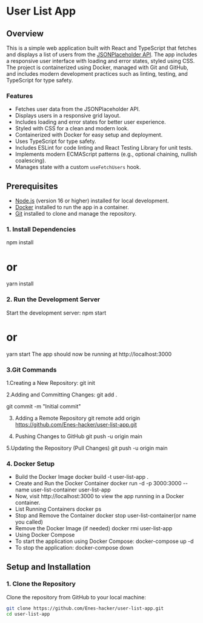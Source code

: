 # User List App

## Overview
This is a simple web application built with React and TypeScript that fetches and displays a list of users from the [JSONPlaceholder API](https://jsonplaceholder.typicode.com/users). The app includes a responsive user interface with loading and error states, styled using CSS. The project is containerized using Docker, managed with Git and GitHub, and includes modern development practices such as linting, testing, and TypeScript for type safety.

### Features
- Fetches user data from the JSONPlaceholder API.
- Displays users in a responsive grid layout.
- Includes loading and error states for better user experience.
- Styled with CSS for a clean and modern look.
- Containerized with Docker for easy setup and deployment.
- Uses TypeScript for type safety.
- Includes ESLint for code linting and React Testing Library for unit tests.
- Implements modern ECMAScript patterns (e.g., optional chaining, nullish coalescing).
- Manages state with a custom `useFetchUsers` hook.

## Prerequisites
- [Node.js](https://nodejs.org/) (version 16 or higher) installed for local development.
- [Docker](https://www.docker.com/products/docker-desktop/) installed to run the app in a container.
- [Git](https://git-scm.com/) installed to clone and manage the repository.

### 1. Install Dependencies
npm install
# or
yarn install

### 2. Run the Development Server
Start the development server:
npm start
# or
yarn start
The app should now be running at http://localhost:3000

### 3.Git Commands
1.Creating a New Repository:
git init

2.Adding and Committing Changes:
git add .

git commit -m "Initial commit"

3. Adding a Remote Repository
git remote add origin https://github.com/Enes-hacker/user-list-app.git

4. Pushing Changes to GitHub
git push -u origin main

5.Updating the Repository (Pull Changes)
git push -u origin main

### 4. Docker Setup
- Build the Docker Image
docker build -t user-list-app .
-  Create and Run the Docker Container
docker run -d -p 3000:3000 --name user-list-container user-list-app
- Now, visit http://localhost:3000 to view the app running in a Docker container.
-  List Running Containers
docker ps
- Stop and Remove the Container
docker stop user-list-container(or name you called)
- Remove the Docker Image (if needed)
docker rmi user-list-app
- Using Docker Compose
- To start the application using Docker Compose:
docker-compose up -d
- To stop the application:
docker-compose down

## Setup and Installation
### 1. Clone the Repository
Clone the repository from GitHub to your local machine:
```bash
git clone https://github.com/Enes-hacker/user-list-app.git
cd user-list-app

